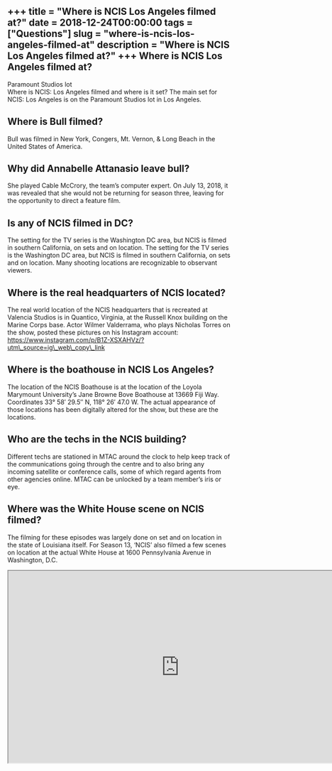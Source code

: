 +++
title = "Where is NCIS Los Angeles filmed at?"
date = 2018-12-24T00:00:00
tags = ["Questions"]
slug = "where-is-ncis-los-angeles-filmed-at"
description = "Where is NCIS Los Angeles filmed at?"
+++
Where is NCIS Los Angeles filmed at?
------------------------------------

Paramount Studios lot  
Where is NCIS: Los Angeles filmed and where is it set? The main set for NCIS: Los Angeles is on the Paramount Studios lot in Los Angeles.

Where is Bull filmed?
---------------------

Bull was filmed in New York, Congers, Mt. Vernon, &amp; Long Beach in the United States of America.

Why did Annabelle Attanasio leave bull?
---------------------------------------

She played Cable McCrory, the team’s computer expert. On July 13, 2018, it was revealed that she would not be returning for season three, leaving for the opportunity to direct a feature film.

Is any of NCIS filmed in DC?
----------------------------

The setting for the TV series is the Washington DC area, but NCIS is filmed in southern California, on sets and on location. The setting for the TV series is the Washington DC area, but NCIS is filmed in southern California, on sets and on location. Many shooting locations are recognizable to observant viewers.

Where is the real headquarters of NCIS located?
-----------------------------------------------

The real world location of the NCIS headquarters that is recreated at Valencia Studios is in Quantico, Virginia, at the Russell Knox building on the Marine Corps base. Actor Wilmer Valderrama, who plays Nicholas Torres on the show, posted these pictures on his Instagram account: https://www.instagram.com/p/B1Z-XSXAHVz/?utm\_source=ig\_web\_copy\_link

Where is the boathouse in NCIS Los Angeles?
-------------------------------------------

The location of the NCIS Boathouse is at the location of the Loyola Marymount University’s Jane Browne Bove Boathouse at 13669 Fiji Way. Coordinates 33° 58′ 29.5″ N, 118° 26′ 47.0 W. The actual appearance of those locations has been digitally altered for the show, but these are the locations.

Who are the techs in the NCIS building?
---------------------------------------

Different techs are stationed in MTAC around the clock to help keep track of the communications going through the centre and to also bring any incoming satellite or conference calls, some of which regard agents from other agencies online. MTAC can be unlocked by a team member’s iris or eye.

Where was the White House scene on NCIS filmed?
-----------------------------------------------

The filming for these episodes was largely done on set and on location in the state of Louisiana itself. For Season 13, ‘NCIS’ also filmed a few scenes on location at the actual White House at 1600 Pennsylvania Avenue in Washington, D.C.

<iframe allow="accelerometer; autoplay; clipboard-write; encrypted-media; gyroscope; picture-in-picture" allowfullscreen="" class="__youtube_prefs__  epyt-is-override  no-lazyload" data-no-lazy="1" data-origheight="433" data-origwidth="770" data-skipgform_ajax_framebjll="" height="433" id="_ytid_44650" loading="lazy" src="https://www.youtube.com/embed/kil8Nk1WDoU?enablejsapi=1&autoplay=0&cc_load_policy=0&cc_lang_pref=&iv_load_policy=1&loop=0&modestbranding=0&rel=1&fs=1&playsinline=0&autohide=2&theme=dark&color=red&controls=1&" title="YouTube player" width="770"></iframe>